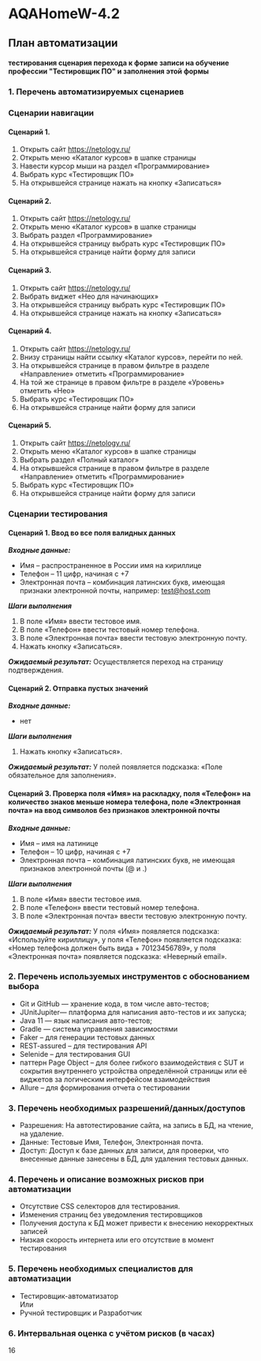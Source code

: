 # AQAHomeW-4.2
## План автоматизации
#### тестирования сценария перехода к форме записи на обучение профессии "Тестировщик ПО" и заполнения этой формы
### 1.	Перечень автоматизируемых сценариев
### Сценарии навигации

#### Сценарий 1.
1.	Открыть сайт https://netology.ru/
2.	Открыть меню «Каталог курсов» в шапке страницы
3.	Навести курсор мыши на раздел «Программирование»
4.	Выбрать курс «Тестировщик ПО»
5.	На открывшейся странице нажать на кнопку «Записаться»

#### Сценарий 2.
1.	Открыть сайт https://netology.ru/
2.	Открыть меню «Каталог курсов» в шапке страницы
3.	Выбрать раздел «Программирование»
4.	На открывшейся страницу выбрать курс «Тестировщик ПО»
5.	На открывшейся странице найти форму для записи

#### Сценарий 3.
1.	Открыть сайт https://netology.ru/
2.	Выбрать виджет «Нео для начинающих»
3.	На открывшейся страницу выбрать курс «Тестировщик ПО»
4.	На открывшейся странице нажать на кнопку «Записаться»

#### Сценарий 4.
1.	Открыть сайт https://netology.ru/
2.	Внизу страницы найти ссылку «Каталог курсов», перейти по ней.
3.	На открывшейся странице в правом фильтре в разделе «Направление» отметить «Программирование»
4.	На той же странице в правом фильтре в разделе «Уровень» отметить «Нео»
5.	Выбрать курс «Тестировщик ПО»
6.	На открывшейся странице найти форму для записи

#### Сценарий 5.
1.	Открыть сайт https://netology.ru/
2.	Открыть меню «Каталог курсов» в шапке страницы
3.	Выбрать раздел «Полный каталог»
4.	На открывшейся странице в правом фильтре в разделе «Направление» отметить «Программирование»
5.	Выбрать курс «Тестировщик ПО»
6.	На открывшейся странице найти форму для записи

### Сценарии тестирования

#### Сценарий 1. Ввод во все поля валидных данных

***Входные данные:***

* Имя – распространенное в России имя на кириллице
* Телефон – 11 цифр, начиная с +7
* Электронная почта – комбинация латинских букв, имеющая признаки электронной почты, например: test@host.com  

***Шаги выполнения***
1.	В поле «Имя» ввести тестовое имя.
2.	В поле «Телефон» ввести тестовый номер телефона.
3.	В поле «Электронная почта» ввести тестовую электронную почту.
4.	Нажать кнопку «Записаться».  

***Ожидаемый результат:***
Осуществляется переход на страницу подтверждения.

#### Сценарий 2. Отправка пустых значений

***Входные данные:***

* нет

***Шаги выполнения***
1.	Нажать кнопку «Записаться».  

***Ожидаемый результат:***
У полей появляется подсказка: «Поле обязательное для заполнения».

#### Сценарий 3. Проверка поля «Имя» на раскладку, поля «Телефон» на количество знаков меньше номера телефона, поле «Электронная почта» на ввод символов без признаков электронной почты

***Входные данные:***

* Имя – имя на латинице
* Телефон – 10 цифр, начиная с +7
* Электронная почта – комбинация латинских букв, не имеющая признаков электронной почты (@ и .)  

***Шаги выполнения***
1.	В поле «Имя» ввести тестовое имя.
2.	В поле «Телефон» ввести тестовый номер телефона.
3.	В поле «Электронная почта» ввести тестовую электронную почту.

***Ожидаемый результат:***
У поля «Имя» появляется подсказка: «Используйте кириллицу», у поля «Телефон» появляется подсказка: «Номер телефона должен быть вида + 70123456789», у поля «Электронная почта» появляется подсказка: «Неверный email».

### 2.	Перечень используемых инструментов с обоснованием выбора

*	Git и GitHub — хранение кода, в том числе авто-тестов;
*	JUnitJupiter— платформа для написания авто-тестов и их запуска;
*	Java 11 — язык написания авто-тестов;
*	Gradle — система управления зависимостями
*	Faker – для генерации тестовых данных
*	REST-assured – для тестирования API
*	Selenide – для тестирования GUI
*	паттерн Page Object – для более гибкого взаимодействия с SUT и сокрытия внутреннего устройства определённой страницы или её виджетов за логическим интерфейсом взаимодействия
*	Allure – для формирования отчета о тестировании
### 3.	Перечень необходимых разрешений/данных/доступов
* Разрешения: На автотестирование сайта, на запись в БД, на чтение, на удаление.
* Данные: Тестовые Имя, Телефон, Электронная почта.
* Доступ: Доступ к базе данных для записи, для проверки, что внесенные данные занесены в БД, для удаления тестовых данных.
### 4.	Перечень и описание возможных рисков при автоматизации
*	Отсутствие CSS селекторов для тестирования.
*	Изменения страниц без уведомления тестировщиков
*	Получения доступа к БД может привести к внесению некорректных записей
*	Низкая скорость интернета или его отсутствие в момент тестирования
### 5.	Перечень необходимых специалистов для автоматизации
* Тестировщик-автоматизатор  
Или
* Ручной тестировщик и 
Разработчик
### 6.	Интервальная оценка с учётом рисков (в часах)
16

